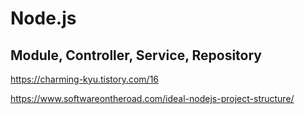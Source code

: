 # Node.js

## Module, Controller, Service, Repository

https://charming-kyu.tistory.com/16

https://www.softwareontheroad.com/ideal-nodejs-project-structure/
